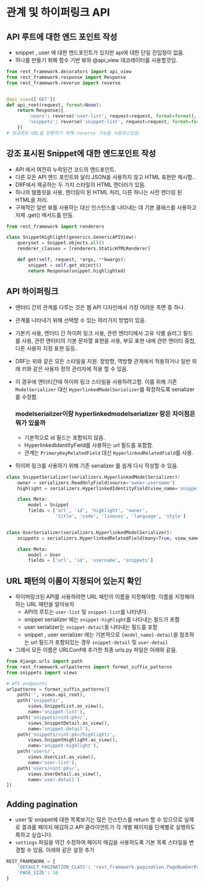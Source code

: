 # 관계 및 하이퍼링크 API 
## API 루트에 대한 엔드 포인트 작성
- snippet , user 에 대한 엔드포인트가 있지만 api에 대한 단일 진입점이 없음.
- 하나를 만들기 위해 함수 기반 뷰와 @api_view 데코레이터를 사용할것임.

```.py
from rest_framework.decorators import api_view
from rest_framework.response import Response
from rest_framework.reverse import reverse


@api_view(['GET'])
def api_root(request, format=None):
    return Response({
        'users': reverse('user-list', request=request, format=format),
        'snippets': reverse('snippet-list', request=request, format=format)
    })
# 정규화된 URL을 반환하기 위해 reverse 기능을 사용하고있음.
```
## 강조 표시된 Snippet에 대한 엔드포인트 작성
- API 에서 여전히 누락된건 코드의 엔드포인트.
- 다른 모든 API 엔드 포인트와 달리 JSON을 사용하지 않고 HTML 표현만 제시함..
- DRF에서 제공하는 두 가지 스타일의 HTML 렌더러가 있음.
- 하나의 템플릿을 사용, 렌더링이 된 HTML 처리, 다른 하나는 사전 렌더링 된 HTML을 처리.
- 구체적인 일반 뷰를 사용하는 대신 인스턴스를 나타내는 데 기본 클래스를 사용하고 자체 .get() 메서드를 만듬.

```.py
from rest_framework import renderers

class SnippetHighlight(generics.GenericAPIView):
    queryset = Snippet.objects.all()
    renderer_classes = [renderers.StaticHTMLRenderer]

    def get(self, request, *args, **kwargs):
        snippet = self.get_object()
        return Response(snippet.highlighted)
```
## API 하이퍼링크
- 엔터티 간의 관계를 다루는 것은 웹 API 디자인에서 가장 어려운 측면 중 하나.
- 관계를 나타내기 위해 선택할 수 있는 여러가지 방법이 있음.
- 기본키 사용, 엔터티 간 하이퍼 링크 사용, 관련 엔터티에서 고유 식별 슬러그 필드를 사용, 관련 엔터티의 기본 문자열 표현을 사용, 부모 표현 내에 관련 엔터티 중첩, 다른 사용자 지정 표현 등등.
- DRF는 위와 같은 모든 스타일을 지원. 정방향, 역방향 관게에서 적용하거나 일반 외래 키와 같은 사용자 정의 관리자에 적용 할 수 있음.
- 이 경우에 엔터티간에 하이퍼 링크 스타일을 사용하려고함. 이를 위해 기존 `ModelSerializer` 대신 `HyperlinkedModelSerializer`를 확장하도록 serializer를 수정함.
  ### modelserializer이랑 hyperlinkedmodelserializer 랑은 차이점은 뭐가 있을까
  - 기본적으로 id 필드는 포함되지 않음.
  - HyperlinkedIdentifyField를 사용하는 url 필드를 포함함.
  - 관계는 `PrimaryKeyRelatedField` 대신 `HyperlinkedRelatedField`를 사용.

- 하이퍼 링크를 사용하기 위해 기존 serializer 를 쉽게 다시 작성할 수 있음.
```.py
class SnippetSerializer(serializers.HyperlinkedModelSerializer):
    owner = serializers.ReadOnlyField(source='owner.username')
    highlight = serializers.HyperlinkedIdentityField(view_name='snippet-highlight', format='html')

    class Meta:
        model = Snippet
        fields = ['url', 'id', 'highlight', 'owner',
                  'title', 'code', 'linenos', 'language', 'style']


class UserSerializer(serializers.HyperlinkedModelSerializer):
    snippets = serializers.HyperlinkedRelatedField(many=True, view_name='snippet-detail', read_only=True)

    class Meta:
        model = User
        fields = ['url', 'id', 'username', 'snippets']
```
## URL 패턴의 이름이 지정되어 있는지 확인
- 하이퍼링크된 API를 사용하려면 URL 패턴의 이름을 지정해야함. 이름을 지정해야하는 URL 패턴을 알아보자
  - API의 루트는 `user-list` 및 `snippet-list`를 나타낸다.
  - snippet serializer 에는 `snippet-highlight`를 나타내는 필드가 포함
  - user serializer는 `snippet-detail`을 나타내는 필드를 포함
  - snippet , user serializer 에는 기본적으로 `{model_name}-detail`을 참조하는 url 필드가 포함되있는 경우 `snippet-detail` 및 `user-detail`
- 그래서 모든 이름은 URLConf에 추가한 최종 urls.py 파일은 아래와 같음.
```.py
from django.urls import path
from rest_framework.urlpatterns import format_suffix_patterns
from snippets import views

# API endpoints
urlpatterns = format_suffix_patterns([
    path('', views.api_root),
    path('snippets/',
        views.SnippetList.as_view(),
        name='snippet-list'),
    path('snippets/<int:pk>/',
        views.SnippetDetail.as_view(),
        name='snippet-detail'),
    path('snippets/<int:pk>/highlight/',
        views.SnippetHighlight.as_view(),
        name='snippet-highlight'),
    path('users/',
        views.UserList.as_view(),
        name='user-list'),
    path('users/<int:pk>/',
        views.UserDetail.as_view(),
        name='user-detail')
])
```

## Adding pagination
- user 및 snippet에 대한 목록보기는 많은 인스턴스를 return 할 수 있으므로 실제로 결과를 페이지 매김하고 API 클라이언트가 
각 개별 페이지를 단계별로 실행하도록하고 싶습니다.
- `settings` 파일을 약간 수정하여 페이지 매김을 사용하도록 기본 목록 스타일을 변경할 수 있음. 아래와 같은 설정 추가
```.py
REST_FRAMEWORK = {
    'DEFAULT_PAGINATION_CLASS': 'rest_framework.pagination.PageNumberPagination',
    'PAGE_SIZE': 10
}
```


